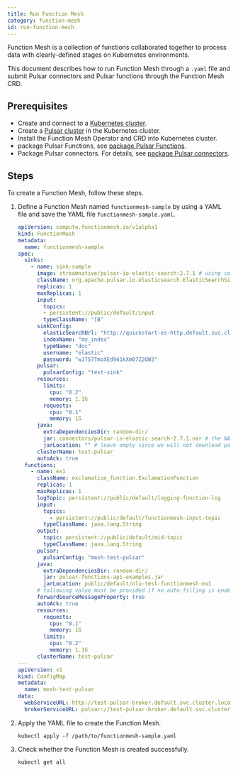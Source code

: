 ```yaml
---
title: Run Function Mesh
category: function-mesh
id: run-function-mesh
---
```


Function Mesh is a collection of functions collaborated together to process data with clearly-defined stages on Kubernetes environments.

This document describes how to run Function Mesh through a `.yaml` file and submit Pulsar connectors and Pulsar functions through the Function Mesh CRD.

## Prerequisites

- Create and connect to a [Kubernetes cluster](https://kubernetes.io/).
- Create a [Pulsar cluster](https://pulsar.apache.org/docs/en/kubernetes-helm/) in the Kubernetes cluster.
- Install the Function Mesh Operator and CRD into Kubernetes cluster.
- package Pulsar Functions, see [package Pulsar Functions](/functions/run-function/run-java-function.md#package-java-functions).
- Package Pulsar connectors. For details, see [package Pulsar connectors](/connectors/run-connector.md#package-pulsar-connectors).

## Steps

To create a Function Mesh, follow these steps.

1. Define a Function Mesh named `functionmesh-sample` by using a YAML file and save the YAML file `functionmesh-sample.yaml`.

    ```yaml
    apiVersion: compute.functionmesh.io/v1alpha1
    kind: FunctionMesh
    metadata:
      name: functionmesh-sample
    spec:
      sinks:
        - name: sink-sample
          image: streamnative/pulsar-io-elastic-search:2.7.1 # using connector image here
          className: org.apache.pulsar.io.elasticsearch.ElasticSearchSink
          replicas: 1
          maxReplicas: 1
          input:
            topics:
            - persistent://public/default/input
            typeClassName: "[B"
          sinkConfig:
            elasticSearchUrl: "http://quickstart-es-http.default.svc.cluster.local:9200"
            indexName: "my_index"
            typeName: "doc"
            username: "elastic"
            password: "wJ757TmoXEd941kXm07Z2GW3"
          pulsar:
            pulsarConfig: "test-sink"
          resources:
            limits:
              cpu: "0.2"
              memory: 1.1G
            requests:
              cpu: "0.1"
              memory: 1G
          java:
            extraDependenciesDir: random-dir/
            jar: connectors/pulsar-io-elastic-search-2.7.1.nar # the NAR location in image
            jarLocation: "" # leave empty since we will not download package from Pulsar Packages
          clusterName: test-pulsar
          autoAck: true
      functions:
        - name: ex1
          className: exclamation_function.ExclamationFunction
          replicas: 1
          maxReplicas: 1
          logTopic: persistent://public/default/logging-function-log
          input:
            topics:
              - persistent://public/default/functionmesh-input-topic
            typeClassName: java.lang.String
          output:
            topic: persistent://public/default/mid-topic
            typeClassName: java.lang.String
          pulsar:
            pulsarConfig: "mesh-test-pulsar"
          java:
            extraDependenciesDir: random-dir/
            jar: pulsar-functions-api-examples.jar
            jarLocation: public/default/nlu-test-functionmesh-ex1
          # following value must be provided if no auto-filling is enabled
          forwardSourceMessageProperty: true
          autoAck: true
          resources:
            requests:
              cpu: "0.1"
              memory: 1G
            limits:
              cpu: "0.2"
              memory: 1.1G
          clusterName: test-pulsar
    ---
    apiVersion: v1
    kind: ConfigMap
    metadata:
      name: mesh-test-pulsar
    data:
      webServiceURL: http://test-pulsar-broker.default.svc.cluster.local:8080
      brokerServiceURL: pulsar://test-pulsar-broker.default.svc.cluster.local:6650
    ```

2. Apply the YAML file to create the Function Mesh.

    ```shell
    kubectl apply -f /path/to/functionmesh-sample.yaml
    ```

3. Check whether the Function Mesh is created successfully.

    ```shell
    kubectl get all
    ```
